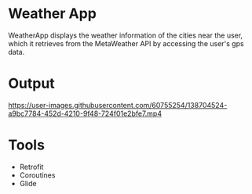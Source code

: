 # Weather App

WeatherApp displays the weather information of the cities near the user, which it retrieves from the MetaWeather API by accessing the user's gps data.

# Output

https://user-images.githubusercontent.com/60755254/138704524-a9bc7784-452d-4210-9f48-724f01e2bfe7.mp4

# Tools

+ Retrofit
+ Coroutines 
+ Glide
